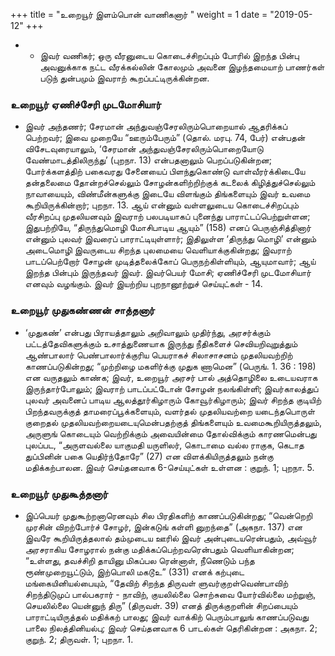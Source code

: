 ﻿+++
title = "உறையூர் இளம்பொன் வாணிகனார்  "
weight = 1
date = "2019-05-12"
+++


- - இவர் வணிகர்; ஒரு வீரனுடைய கொடைச்சிறப்பும் போரில் இறந்த பின்பு அவனுக்காக நட்ட வீரக்கல்லின் கோலமும் அவனை இழந்தமையாற் பாணர்கள் படுந் துன்பமும் இவராற் கூறப்பட்டிருக்கின்றன. 
### உறையூர் ஏணிச்சேரி முடமோசியார்  
- இவர் அந்தணர்; சேரமான் அந்துவஞ்சேரலிரும்பொறையால் ஆதரிக்கப் பெற்றவர்; இவை முறையே “ஊரும்பேரும்” (தொல். மரபு. 74,  பேர்)  என்பதன் விசேடவுரையாலும், ‘சேரமான் அந்துவஞ்சேரலிரும்பொறையோடு வேண்மாடத்திலிருந்து’ (புறநா. 13)  என்பதனாலும் பெறப்படுகின்றன; போர்க்களத்திற் பகைவரது சேனையைப் பிளந்துகொண்டு வாள்வீரர்க்கிடையே தன்தலைமை தோன்றச்செல்லும் சோழன்களிற்றிற்குக் கடலைக் கிழித்துச்செல்லும் நாவாயையும், விண்மீன்களுக்கு இடையே விளங்கும் திங்களையும் இவர் உவமை கூறியிருக்கின்றார்;  புறநா. 13. ஆய் என்னும் வள்ளலுடைய கொடைச்சிறப்பும் வீரசிறப்பு முதலியனவும் இவராற் பலபடியாகப் புனைந்து பாராட்டப்பெற்றுள்ளன; இதுபற்றியே, “திருந்துமொழி மோசிபாடிய ஆயும்” (158)  எனப் பெருஞ்சித்தினார் என்னும் புலவர் இவரைப் பாராட்டியுள்ளார்; இதிலுள்ள ‘திருந்து மொழி’ என்னும் அடைமொழி இவருடைய சிறந்த புலமையை வெளியாக்குகின்றது; இவராற் பாடப்பெற்றோர் சோழன் முடித்தலைக்கோப் பெருநற்கிள்ளியும், ஆயுமாவார்; ஆய் இறந்த பின்பும் இருந்தவர் இவர். இவர்பெயர் மோசி; ஏணிச்சேரி முடமோசியார் எனவும் வழங்கும். இவர் இயற்றிய புறநானூற்றுச் செய்யுட்கள் - 14. 
### உறையூர் முதுகண்ணன் சாத்தனார்  
- ‘முதுகண்’ என்பது பிராயத்தாலும் அறிவாலும் முதிர்ந்து, அரசர்க்கும் பட்டத்தேவிகளுக்கும் உசாத்துணையாக இருந்து நீதிகளைச் செவியறிவுறுத்தும் ஆண்பாலார் பெண்பாலார்க்குரிய பெயராகச் சிலாசாசனம் முதலியவற்றிற் காணப்படுகின்றது; “முற்றிழை மகளிர்க்கு முதுக ணாமென” (பெருங். 1. 36 : 198)  என வருதலும் காண்க; இவர், உறையூர் அரசர் பால் அத்தொழிலை உடையவராக இருந்தார்போலும்; இவராற் பாடப்பட்டோன் சோழன் நலங்கிள்ளி; இவர்காலத்துப் புலவர் அவனைப் பாடிய ஆலத்தூர்கிழாரும் கோவூர்கிழாரும்; இவர் சிறந்த குடியிற் பிறந்தவருக்குத் தாமரைப்பூக்களையும், வளர்தல் முதலியவற்றை யடைந்தபொருள் குறைதல் முதலியவற்றையடையுமென்பதற்குத் திங்களையும் உவமைகூறியிருத்தலும், அருளுங் கொடையும் வெற்றிக்கும் அவையின்மை தோல்விக்கும் காரணமென்பது புலப்பட, “அருளவல்லை யாகுமதி யருளிலர், கொடாமை வல்ல ராகுக, கெடாத துப்பினின் பகை யெதிர்ந்தோரே” (27)  என விளக்கியிருத்தலும் நன்கு மதிக்கற்பாலன. இவர் செய்தனவாக 6-செய்யுட்கள் உள்ளன :  குறுந். 1;  புறநா. 5. 
### உறையூர் முதுகூத்தனார்  
- இப்பெயர் முதுகூற்றனாரெனவும் சில பிரதிகளிற் காணப்படுகின்றது; “வென்றெறி முரசின் விறற்போர்ச் சோழர், இன்கடுங் கள்ளி னுறந்தை” (அகநா. 137)  என இவரே கூறியிருத்தலால் தம்முடைய ஊரில் இவர் அன்புடையரென்பதும், அவ்வூர் அரசராகிய சோழரால் நன்கு மதிக்கப்பெற்றவரென்பதும் வெளியாகின்றன; “உள்ளது, தவச்சிறி தாயினு மிகப்பல ரென்னாள், நீணெடும் பந்த ரூண்முறையூட்டும், இற்பொலி மகடூஉ” (331)  எனக் கற்புடை மங்கையினியல்பையும், “தேவிற் சிறந்த திருவள் ளுவர்குறள்வெண்பாவிற் சிறந்திடுமுப் பால்பகரார் - நாவிற், குயலில்லை சொற்சுவை யோர்வில்லை மற்றுஞ், செயலில்லை யென்னுந் திரு” (திருவள். 39)  எனத் திருக்குறளின் சிறப்பையும் பாராட்டியிருத்தல் மதிக்கற் பாலது; இவர் வாக்கிற் பெரும்பாலுங் காணப்படுவது பாலை நிலத்தினியல்பு; இவர் செய்தனவாக 6 பாடல்கள் தெரிகின்றன :  அகநா. 2;  குறுந். 2;  திருவள். 1;  புறநா. 1.  
